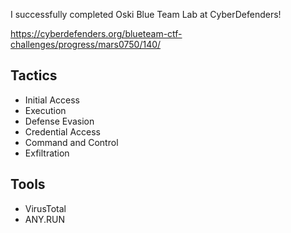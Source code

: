 I successfully completed Oski Blue Team Lab at CyberDefenders!

https://cyberdefenders.org/blueteam-ctf-challenges/progress/mars0750/140/ 

## Tactics

- Initial Access
- Execution
- Defense Evasion
- Credential Access
- Command and Control
- Exfiltration

## Tools

- VirusTotal
- ANY.RUN
